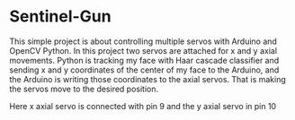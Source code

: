 # Sentinel-Gun

This simple project is about controlling multiple servos with Arduino and OpenCV Python. In this project two servos are attached for x and y axial movements. Python is tracking my face with Haar cascade classifier and sending x and y coordinates of the center of my face to the Arduino, and the Arduino is writing those coordinates to the axial servos. That is making the servos move to the desired position.

Here x axial servo is connected with pin 9 and the y axial servo in pin 10
